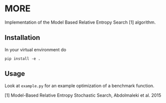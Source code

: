 # MORE

Implementation of the Model Based Relative Entropy Search [1] algorithm.

## Installation

In your virtual environment do

`pip install -e .`

## Usage

Look at `example.py` for an example optimization of a benchmark function.


[1] Model-Based Relative Entropy Stochastic Search, Abdolmaleki et al. 2015